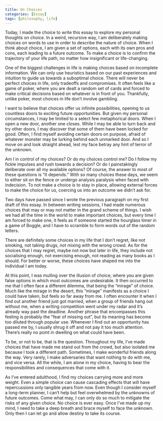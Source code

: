 ```yaml
---
title: On Choices
categories: [Essay]
tags: [philosophy, life]
---
```


Today, I made the choice to write this essay to explore my personal thoughts on choice. In a weird, recursive way, I am deliberately making choices on words to use in order to describe the nature of choice. When I think about choice, I am given a set of options, each with its own pros and cons, each leading to a future outcome. To make a choice is to confirm the trajectory of your life path, no matter how insignificant or life-changing.

One of the biggest challenges in life is making choices based on incomplete information. We can only use heuristics based on our past experiences and intuition to guide us towards a suboptimal choice. There will never be perfect choices in life, only tradeoffs and compromises. It often feels like a game of poker, where you are dealt a random set of cards and forced to make critical decisions based on whatever is in front of you. Thankfully, unlike poker, most choices in life don’t involve gambling.

I want to believe that choices offer us infinite possibilities, opening to us countless doors to exciting future opportunities. But given my personal circumstances, I may be limited to a select few metaphorical doors. When I open a new door, another one closes. While I may be able to turn back and try other doors, I may discover that some of them have been locked for good. Often, I find myself avoiding certain doors on purpose, afraid of whatever monster may be lurking behind each unmarked door. And so I move on and look straight ahead, lest my face betray any hint of terror of the unknown.

Am I in control of my choices? Or do my choices control me? Do I follow my fickle impulses and rush towards a decision? Or do I painstakingly deliberate over all my available options? Of course, the answer to most of these questions is “It depends.” With so many choices these days, we seem to either sit on the fence or undergo analysis paralysis when faced with indecision. To not make a choice is to stay in place, allowing external forces to make the choice for us, coercing us into an outcome we didn’t ask for.

Two days have passed since I wrote the previous paragraph on my first draft of this essay. In between writing sessions, I had made numerous choices that may or may not matter in the grand scheme of things. I wish we had all the time in the world to make important choices, but every time I am forced to make one, it feels as if someone started the hourglass timer in a game of Boggle, and I have to scramble to form words out of the random letters.

There are definitely some choices in my life that I don’t regret, like not smoking, not taking drugs, not mixing with the wrong crowd. As for the choices that I may regret, maybe not now but later in life, they include not socialising enough, not exercising enough, not reading as many books as I should. For better or worse, these choices have shaped me into the individual I am today.

At this point, I was mulling over the illusion of choice, where you are given false options in which most outcomes are undesirable. It then occurred to me that I often face a different dilemma, that being the “mirage” of choice. Much like the mirage in the desert, this “mirage” manifests as a choice I could have taken, but feels so far away from me. I often encounter it when I find out another friend just got married, when a group of friends hang out without me, when a writing competition went under my radar and it’s already way past the deadline. Another phrase that encompasses this feeling is probably the “fear of missing out”, but its meaning has become too diluted through popular use. Whenever I find out an opportunity has passed me by, I usually shrug it off and not pay it too much attention. There’s really no point in dwelling on what could have been.

To be, or not to be, that is the question. Throughout my life, I’ve made choices that have made me stand out from the crowd, but also isolated me because I took a different path. Sometimes, I make wonderful friends along the way. Very rarely, I make adversaries that want nothing to do with me, and vice versa. All the while, I am alone in my choice, having to bear the responsibilities and consequences that come with it.

As I’ve entered adulthood, I find my choices carrying more and more weight. Even a simple choice can cause cascading effects that will have repercussions only tangible years from now. Even though I consider myself a long-term planner, I can’t help but feel overwhelmed by the unknowns of future outcomes. Come what may, I can only do so much to mitigate the risks of any given choice. No choice is ever easy. Once I’ve made up my mind, I need to take a deep breath and brace myself to face the unknown. Only then I can let go and allow destiny to take its course.
